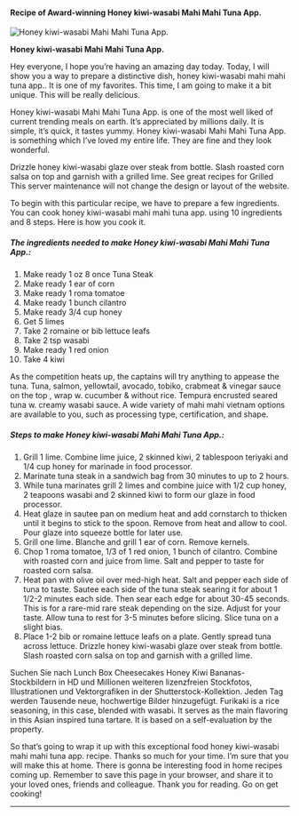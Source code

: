             

#### Recipe of Award-winning Honey kiwi-wasabi Mahi Mahi Tuna App.

![Honey kiwi-wasabi Mahi Mahi Tuna App.](https://img-global.cpcdn.com/recipes/4572139254448128/751x532cq70/honey-kiwi-wasabi-mahi-mahi-tuna-app-recipe-main-photo.jpg)

**Honey kiwi-wasabi Mahi Mahi Tuna App.**

Hey everyone, I hope you’re having an amazing day today. Today, I will show you a way to prepare a distinctive dish, honey kiwi-wasabi mahi mahi tuna app.. It is one of my favorites. This time, I am going to make it a bit unique. This will be really delicious.

Honey kiwi-wasabi Mahi Mahi Tuna App. is one of the most well liked of current trending meals on earth. It’s appreciated by millions daily. It is simple, it’s quick, it tastes yummy. Honey kiwi-wasabi Mahi Mahi Tuna App. is something which I’ve loved my entire life. They are fine and they look wonderful.

Drizzle honey kiwi-wasabi glaze over steak from bottle. Slash roasted corn salsa on top and garnish with a grilled lime. See great recipes for Grilled This server maintenance will not change the design or layout of the website.

To begin with this particular recipe, we have to prepare a few ingredients. You can cook honey kiwi-wasabi mahi mahi tuna app. using 10 ingredients and 8 steps. Here is how you cook it.

##### The ingredients needed to make Honey kiwi-wasabi Mahi Mahi Tuna App.:

1.  Make ready 1 oz 8 once Tuna Steak
2.  Make ready 1 ear of corn
3.  Make ready 1 roma tomatoe
4.  Make ready 1 bunch cilantro
5.  Make ready 3/4 cup honey
6.  Get 5 limes
7.  Take 2 romaine or bib lettuce leafs
8.  Take 2 tsp wasabi
9.  Make ready 1 red onion
10.  Take 4 kiwi

As the competition heats up, the captains will try anything to appease the tuna. Tuna, salmon, yellowtail, avocado, tobiko, crabmeat & vinegar sauce on the top , wrap w. cucumber & without rice. Tempura encrusted seared tuna w. creamy wasabi sauce. A wide variety of mahi mahi vietnam options are available to you, such as processing type, certification, and shape.

##### Steps to make Honey kiwi-wasabi Mahi Mahi Tuna App.:

1.  Grill 1 lime. Combine lime juice, 2 skinned kiwi, 2 tablespoon teriyaki and 1/4 cup honey for marinade in food processor.
2.  Marinate tuna steak in a sandwich bag from 30 minutes to up to 2 hours.
3.  While tuna marinates grill 2 limes and combine juice with 1/2 cup honey, 2 teapoons wasabi and 2 skinned kiwi to form our glaze in food processor.
4.  Heat glaze in sautee pan on medium heat and add cornstarch to thicken until it begins to stick to the spoon. Remove from heat and allow to cool. Pour glaze into squeeze bottle for later use.
5.  Grill one lime. Blanche and grill 1 ear of corn. Remove kernels.
6.  Chop 1 roma tomatoe, 1/3 of 1 red onion, 1 bunch of cilantro. Combine with roasted corn and juice from lime. Salt and pepper to taste for roasted corn salsa.
7.  Heat pan with olive oil over med-high heat. Salt and pepper each side of tuna to taste. Sautee each side of the tuna steak searing it for about 1 1/2-2 minutes each side. Then sear each edge for about 30-45 seconds. This is for a rare-mid rare steak depending on the size. Adjust for your taste. Allow tuna to rest for 3-5 minutes before slicing. Slice tuna on a slight bias.
8.  Place 1-2 bib or romaine lettuce leafs on a plate. Gently spread tuna across lettuce. Drizzle honey kiwi-wasabi glaze over steak from bottle. Slash roasted corn salsa on top and garnish with a grilled lime.

Suchen Sie nach Lunch Box Cheesecakes Honey Kiwi Bananas-Stockbildern in HD und Millionen weiteren lizenzfreien Stockfotos, Illustrationen und Vektorgrafiken in der Shutterstock-Kollektion. Jeden Tag werden Tausende neue, hochwertige Bilder hinzugefügt. Furikaki is a rice seasoning, in this case, blended with wasabi. It serves as the main flavoring in this Asian inspired tuna tartare. It is based on a self-evaluation by the property.

So that’s going to wrap it up with this exceptional food honey kiwi-wasabi mahi mahi tuna app. recipe. Thanks so much for your time. I’m sure that you will make this at home. There is gonna be interesting food in home recipes coming up. Remember to save this page in your browser, and share it to your loved ones, friends and colleague. Thank you for reading. Go on get cooking!

* * *